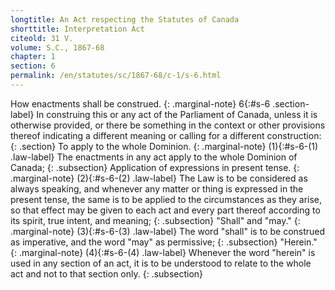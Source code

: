```yaml
---
longtitle: An Act respecting the Statutes of Canada
shorttitle: Interpretation Act
citeold: 31 V.
volume: S.C., 1867-68
chapter: 1
section: 6
permalink: /en/statutes/sc/1867-68/c-1/s-6.html
---
```

How enactments shall be construed.
{: .marginal-note}
<span>6</span>{:#s-6 .section-label} In construing this or any act of the Parliament of Canada, unless it is otherwise provided, or there be something in the context or other provisions thereof indicating a different meaning or calling for a different construction:
{: .section}
To apply to the whole Dominion.
{: .marginal-note}
<span>(1)</span>{:#s-6-(1) .law-label} The enactments in any act apply to the whole Dominion of Canada;
{: .subsection}
Application of expressions in present tense.
{: .marginal-note}
<span>(2)</span>{:#s-6-(2) .law-label} The Law is to be considered as always speaking, and whenever any matter or thing is expressed in the present tense, the same is to be applied to the circumstances as they arise, so that effect may be given to each act and every part thereof according to its spirit, true intent, and meaning;
{: .subsection}
"Shall" and "may."
{: .marginal-note}
<span>(3)</span>{:#s-6-(3) .law-label} The word "shall" is to be construed as imperative, and the word "may" as permissive;
{: .subsection}
"Herein."
{: .marginal-note}
<span>(4)</span>{:#s-6-(4) .law-label} Whenever the word "herein" is used in any section of an act, it is to be understood to relate to the whole act and not to that section only.
{: .subsection}
